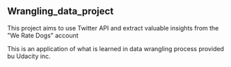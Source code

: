 ## Wrangling_data_project
This project aims to use Twitter API and extract valuable insights from the "We Rate Dogs" account

This is an application of what is learned in data wrangling process provided bu Udacity inc.
